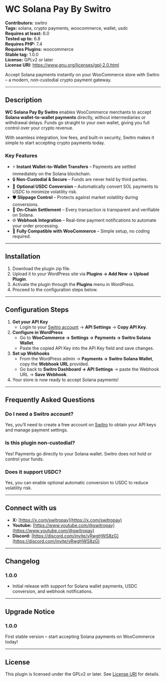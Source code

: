 # WC Solana Pay By Switro

**Contributors:** switro  
**Tags:** solana, crypto payments, woocommerce, wallet, usdc  
**Requires at least:** 6.0  
**Tested up to:** 6.8  
**Requires PHP:** 7.4  
**Requires Plugins:** woocommerce  
**Stable tag:** 1.0.0  
**License:** GPLv2 or later  
**License URI:** https://www.gnu.org/licenses/gpl-2.0.html

Accept Solana payments instantly on your WooCommerce store with Switro – a modern, non-custodial crypto payment gateway.

---

## Description

**WC Solana Pay By Switro** enables WooCommerce merchants to accept **Solana wallet-to-wallet payments** directly, without intermediaries or withdrawal delays. Funds go straight to your own wallet, giving you full control over your crypto revenue.

With seamless integration, low fees, and built-in security, Switro makes it simple to start accepting crypto payments today.

### Key Features
- ⚡ **Instant Wallet-to-Wallet Transfers** – Payments are settled immediately on the Solana blockchain.  
- 🔒 **Non-Custodial & Secure** – Funds are never held by third parties.  
- 💱 **Optional USDC Conversion** – Automatically convert SOL payments to USDC to minimize volatility risk.  
- 🛡 **Slippage Control** – Protects against market volatility during conversions.  
- 🔗 **On-Chain Settlement** – Every transaction is transparent and verifiable on Solana.  
- 🌐 **Webhook Integration** – Real-time payment notifications to automate your order processing.  
- 🎯 **Fully Compatible with WooCommerce** – Simple setup, no coding required.  

---

## Installation

1. Download the plugin zip file.  
2. Upload it to your WordPress site via **Plugins → Add New → Upload Plugin**.  
3. Activate the plugin through the **Plugins** menu in WordPress.  
4. Proceed to the configuration steps below.

---

## Configuration Steps

1. **Get your API Key**  
   - Login to your [Switro account](https://www.switro.com/auth/login) → **API Settings** → **Copy API Key**.  
2. **Configure in WordPress**  
   - Go to **WooCommerce → Settings → Payments → Switro Solana Wallet**.  
   - Paste the copied API Key into the API Key field and save changes.  
3. **Set up Webhooks**  
   - From the WordPress admin → **Payments → Switro Solana Wallet**, copy the **Webhook URL** provided.  
   - Go back to **Switro Dashboard → API Settings** → paste the Webhook URL → **Save Webhook**.  
4. Your store is now ready to accept Solana payments!

---

## Frequently Asked Questions

### Do I need a Switro account?
Yes, you’ll need to create a free account on [Switro](https://www.switro.com/auth/register) to obtain your API keys and manage payment settings.

### Is this plugin non-custodial?
Yes! Payments go directly to your Solana wallet. Switro does not hold or control your funds.

### Does it support USDC?
Yes, you can enable optional automatic conversion to USDC to reduce volatility risk.

---

## Connect with us
- **X:** [https://x.com/switropay](https://x.com/switropay)  
- **Youtube:** [https://www.youtube.com/@switropay](https://www.youtube.com/@switropay)
- **Discord:** [https://discord.com/invite/yRwgHWS8zG](https://discord.com/invite/yRwgHWS8zG)

---

## Changelog

### 1.0.0
- Initial release with support for Solana wallet payments, USDC conversion, and webhook notifications.

---

## Upgrade Notice

### 1.0.0
First stable version – start accepting Solana payments on WooCommerce today!

---

## License

This plugin is licensed under the GPLv2 or later. See [License URI](https://www.gnu.org/licenses/gpl-2.0.html) for details.
